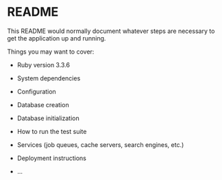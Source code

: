# README

This README would normally document whatever steps are necessary to get the
application up and running.

Things you may want to cover:

* Ruby version 3.3.6


* System dependencies

* Configuration

* Database creation

* Database initialization

* How to run the test suite

* Services (job queues, cache servers, search engines, etc.)

* Deployment instructions

* ...
